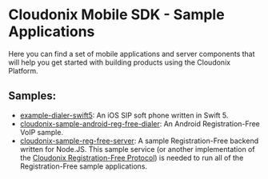 # Cloudonix Mobile SDK - Sample Applications

Here you can find a set of mobile applications and server components that will help you get started with
building products using the Cloudonix Platform.

## Samples:

 - [example-dialer-swift5](example-dialer-swift5): An iOS SIP soft phone written in Swift 5.
 - [cloudonix-sample-android-reg-free-dialer](cloudonix-sample-android-reg-free-dialer): An Android Registration-Free VoIP sample.
 - [cloudonix-sample-reg-free-server](cloudonix-sample-reg-free-server): A sample Registration-Free backend written for Node.JS.
   This sample service (or another implementation of the [Cloudonix Registration-Free Protocol](https://docs.cloudonix.io/#/platform/registration-free/))
   is needed to run all of the Registration-Free sample applications.
